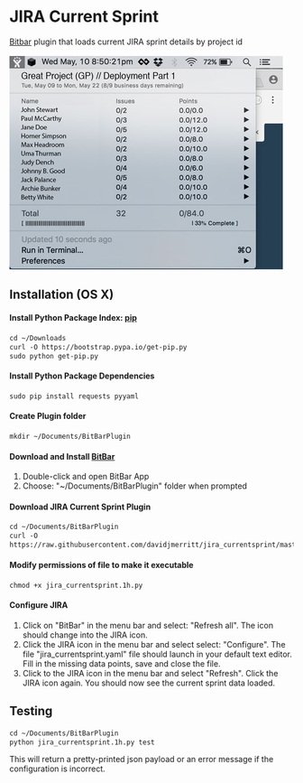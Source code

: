 # JIRA Current Sprint
[Bitbar](https://github.com/matryer/bitbar) plugin that loads current JIRA sprint details by project id
<br><br>
![Screen Capture](https://github.com/davidjmerritt/jira_currentsprint/blob/512db8f3c119958e8025bfb98e2419e1a24b95e7/jira_currentsprint_graphic.jpg?raw=true)

## Installation (OS X)

#### Install Python Package Index: [pip](https://pip.pypa.io/en/stable/installing/)
```
cd ~/Downloads
curl -O https://bootstrap.pypa.io/get-pip.py
sudo python get-pip.py
```

#### Install Python Package Dependencies
```
sudo pip install requests pyyaml
```

#### Create Plugin folder
```
mkdir ~/Documents/BitBarPlugin
```

#### Download and Install [BitBar](https://github.com/matryer/bitbar/releases/tag/v1.9.2)
1. Double-click and open BitBar App
2. Choose: "~/Documents/BitBarPlugin" folder when prompted 

#### Download JIRA Current Sprint Plugin
```
cd ~/Documents/BitBarPlugin
curl -O https://raw.githubusercontent.com/davidjmerritt/jira_currentsprint/master/jira_currentsprint.1h.py
```

#### Modify permissions of file to make it executable
```
chmod +x jira_currentsprint.1h.py
```

#### Configure JIRA
1. Click on "BitBar" in the menu bar and select: "Refresh all". The icon should change into the JIRA icon. 
2. Click the JIRA icon in the menu bar and select select: "Configure". The file "jira_currentsprint.yaml" file should launch in your default text editor. Fill in the missing data points, save and close the file.
3. Click to the JIRA icon in the menu bar and select "Refresh".  Click the JIRA icon again. You should now see the current sprint data loaded.


## Testing
```
cd ~/Documents/BitBarPlugin
python jira_currentsprint.1h.py test
```
This will return a pretty-printed json payload or an error message if the configuration is incorrect.
